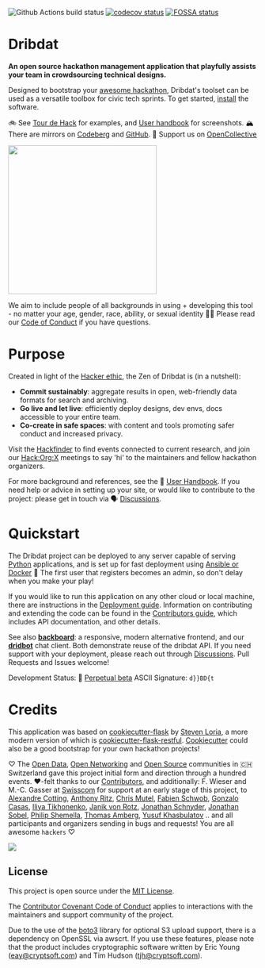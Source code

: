 ![Github Actions build status](https://github.com/dribdat/dribdat/workflows/build/badge.svg)
[![codecov status](https://codecov.io/gh/dribdat/dribdat/branch/main/graph/badge.svg?token=Ccd1vTxRXg)](https://codecov.io/gh/dribdat/dribdat)
[![FOSSA status](https://app.fossa.com/api/projects/git%2Bgithub.com%2Floleg%2Fdribdat.svg?type=shield)](https://app.fossa.com/projects/git%2Bgithub.com%2Floleg%2Fdribdat?ref=badge_shield)

# Dribdat

**An open source hackathon management application that playfully assists your team in crowdsourcing technical designs.** 

Designed to bootstrap your [awesome hackathon](https://github.com/dribdat/awesome-hackathon), Dribdat's toolset can be used as a versatile toolbox for civic tech sprints. To get started, [install](#Quickstart) the software. 

🚲 See [Tour de Hack](https://dribdat.cc/tour) for examples, and [User handbook](https://dribdat.cc/usage) for screenshots. 🏔️ There are mirrors on [Codeberg](https://codeberg.org/dribdat/dribdat) and [GitHub](https://github.com/dribdat/dribdat). 🩵 Support us on [OpenCollective](https://opencollective.com/dribdat/updates)

<a href="https://opencollective.com/dribdat/donate" target="_blank"><img src="https://opencollective.com/dribdat/donate/button@2x.png?color=blue" width=300 /></a>

We aim to include people of all backgrounds in using + developing this tool - no matter your age, gender, race, ability, or sexual identity 🏳️‍🌈 Please read our [Code of Conduct](CODE_OF_CONDUCT.md) if you have questions.

# Purpose

Created in light of the [Hacker ethic](https://en.wikipedia.org/wiki/Hacker_ethic), the Zen of Dribdat is (in a nutshell):

- **Commit sustainably**: aggregate results in open, web-friendly data formats for search and archiving.
- **Go live and let live**: efficiently deploy designs, dev envs, docs accessible to your entire team.
- **Co-create in safe spaces**: with content and tools promoting safer conduct and increased privacy.

Visit the [Hackfinder](https://hackintegration.ch/hackfinder) to find events connected to current research, and join our [Hack:Org:X](https://hackorgx.dribdat.cc) meetings to say 'hi' to the maintainers and fellow hackathon organizers.

For more background and references, see the 📖 [User Handbook](https://docs.dribdat.cc/usage). If you need help or advice in setting up your site, or would like to contribute to the project: please get in touch via 🗣️ [Discussions](https://github.com/orgs/dribdat/discussions).

# Quickstart

The Dribdat project can be deployed to any server capable of serving [Python](https://python.org) applications, and is set up for fast deployment using [Ansible or Docker](https://dribdat.cc/deploy) 🏀 The first user that registers becomes an admin, so don't delay when you make your play!

If you would like to run this application on any other cloud or local machine, there are instructions in the [Deployment guide](https://docs.dribdat.cc/deploy). Information on contributing and extending the code can be found in the [Contributors guide](https://docs.dribdat.cc/contribute), which includes API documentation, and other details.

See also **[backboard](https://github.com/dribdat/backboard)**: a responsive, modern alternative frontend, and our **[dridbot](https://github.com/dribdat/dridbot)** chat client. Both demonstrate reuse of the dribdat API. If you need support with your deployment, please reach out through [Discussions](https://github.com/orgs/dribdat/discussions). Pull Requests and Issues welcome!

Development Status: 🍌 [Perpetual beta](https://en.wikipedia.org/wiki/Perpetual_beta)
ASCII Signature: `d}}BD{t` 

# Credits

This application was based on [cookiecutter-flask](https://github.com/sloria/cookiecutter-flask) by [Steven Loria](https://github.com/sloria), a more modern version of which is [cookiecutter-flask-restful](https://github.com/karec/cookiecutter-flask-restful). [Cookiecutter](https://cookiecutter.readthedocs.io/en/stable/README.html#available-templates) could also be a good bootstrap for your own hackathon projects!

♡ The [Open Data](https://opendata.ch), [Open Networking](https://opennetworkinfrastructure.org/) and [Open Source](https://dinacon.ch) communities in 🇨🇭 Switzerland gave this project initial form and direction through a hundred events. ♥-felt thanks to our [Contributors](https://github.com/dribdat/dribdat/graphs/contributors), and additionally: F. Wieser and M.-C. Gasser at [Swisscom](http://swisscom.com) for support at an early stage of this project, to [Alexandre Cotting](https://github.com/Cotting), [Anthony Ritz](https://github.com/RitzAnthony), [Chris Mutel](https://github.com/cmutel), [Fabien Schwob](https://github.com/jibaku), [Gonzalo Casas](https://github.com/gonzalocasas), [Iliya Tikhonenko](https://github.com/vleugelcomplement), [Janik von Rotz](https://janikvonrotz.ch/), [Jonathan Schnyder](https://github.com/jonHESSO), [Jonathan Sobel](https://github.com/JonathanSOBEL), [Philip Shemella](https://github.com/philshem), [Thomas Amberg](https://github.com/tamberg), [Yusuf Khasbulatov](https://github.com/khashashin) .. and all participants and organizers sending in bugs and requests! You are all awesome `h`a`c`k`e`r`s` ♡

![](dribdat/static/img/logo/logo13.png)

## License

This project is open source under the [MIT License](LICENSE).

The [Contributor Covenant Code of Conduct](CODE_OF_CONDUCT.md) applies to interactions with the maintainers and support community of the project.

Due to the use of the [boto3](https://github.com/boto/boto3/) library for optional S3 upload support, there is a dependency on OpenSSL via awscrt. If you use these features, please note that the product includes cryptographic software written by Eric Young (eay@cryptsoft.com) and Tim Hudson (tjh@cryptsoft.com).
